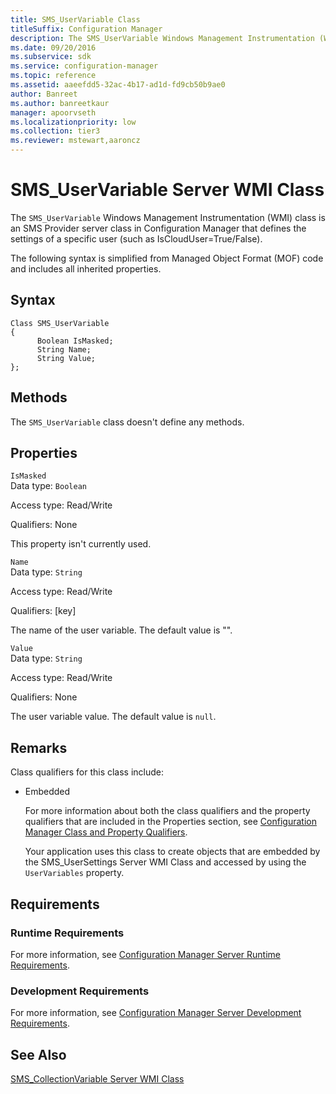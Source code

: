 ```yaml
---
title: SMS_UserVariable Class
titleSuffix: Configuration Manager
description: The SMS_UserVariable Windows Management Instrumentation (WMI) class defines the settings of a specific user.
ms.date: 09/20/2016
ms.subservice: sdk
ms.service: configuration-manager
ms.topic: reference
ms.assetid: aaeefdd5-32ac-4b17-ad1d-fd9cb50b9ae0
author: Banreet
ms.author: banreetkaur
manager: apoorvseth
ms.localizationpriority: low
ms.collection: tier3
ms.reviewer: mstewart,aaroncz 
---
```

# SMS_UserVariable Server WMI Class
The `SMS_UserVariable` Windows Management Instrumentation (WMI) class is an SMS Provider server class in Configuration Manager that defines the settings of a specific user (such as IsCloudUser=True/False).  

 The following syntax is simplified from Managed Object Format (MOF) code and includes all inherited properties.  

## Syntax  

```  
Class SMS_UserVariable  
{  
      Boolean IsMasked;  
      String Name;  
      String Value;  
};  
```  

## Methods  
 The `SMS_UserVariable` class doesn't define any methods.  

## Properties  
 `IsMasked`  
 Data type: `Boolean`  

 Access type: Read/Write  

 Qualifiers: None  

 This property isn't currently used.  

 `Name`  
 Data type: `String`  

 Access type: Read/Write  

 Qualifiers: [key]  

 The name of the user variable. The default value is "".  

 `Value`  
 Data type: `String`  

 Access type: Read/Write  

 Qualifiers: None  

 The user variable value. The default value is `null`.  

## Remarks  
 Class qualifiers for this class include:  

- Embedded  

  For more information about both the class qualifiers and the property qualifiers that are included in the Properties section, see [Configuration Manager Class and Property Qualifiers](../../../develop/reference/misc/class-and-property-qualifiers.md).  

  Your application uses this class to create objects that are embedded by the SMS_UserSettings Server WMI Class and accessed by using the `UserVariables` property.  

## Requirements  

### Runtime Requirements  
 For more information, see [Configuration Manager Server Runtime Requirements](../../../develop/core/reqs/server-runtime-requirements.md).  

### Development Requirements  
 For more information, see [Configuration Manager Server Development Requirements](../../../develop/core/reqs/server-development-requirements.md).  

## See Also  
 [SMS_CollectionVariable Server WMI Class](../../../develop/reference/osd/sms_collectionvariable-server-wmi-class.md)
